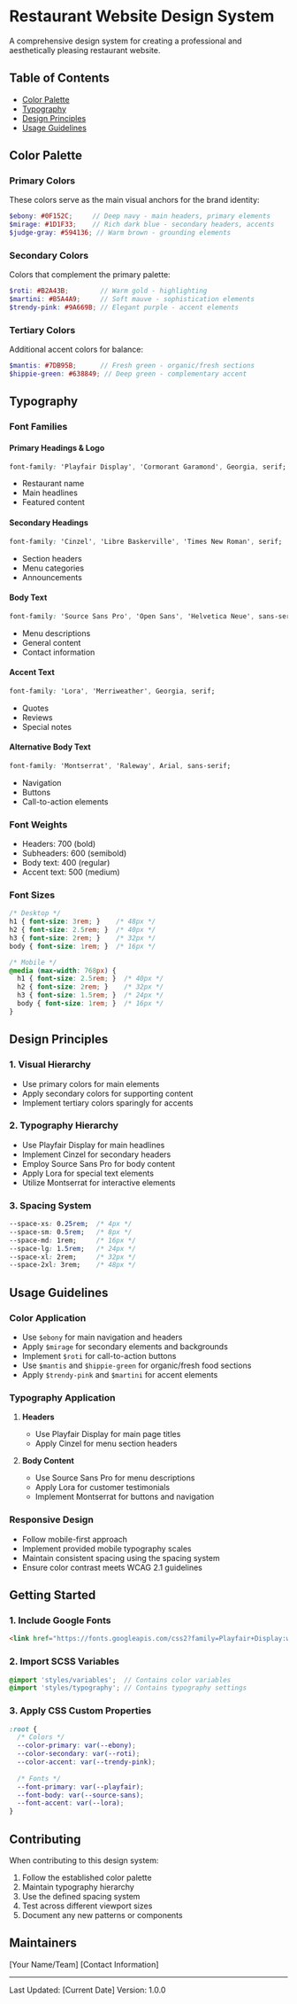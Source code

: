 # Restaurant Website Design System
A comprehensive design system for creating a professional and aesthetically pleasing restaurant website.

## Table of Contents
- [Color Palette](#color-palette)
- [Typography](#typography)
- [Design Principles](#design-principles)
- [Usage Guidelines](#usage-guidelines)

## Color Palette

### Primary Colors
These colors serve as the main visual anchors for the brand identity:

```scss
$ebony: #0F152C;     // Deep navy - main headers, primary elements
$mirage: #1D1F33;    // Rich dark blue - secondary headers, accents
$judge-gray: #594136; // Warm brown - grounding elements
```

### Secondary Colors
Colors that complement the primary palette:

```scss
$roti: #B2A43B;        // Warm gold - highlighting
$martini: #B5A4A9;     // Soft mauve - sophistication elements
$trendy-pink: #9A669B; // Elegant purple - accent elements
```

### Tertiary Colors
Additional accent colors for balance:

```scss
$mantis: #7DB95B;      // Fresh green - organic/fresh sections
$hippie-green: #638849; // Deep green - complementary accent
```

## Typography

### Font Families

#### Primary Headings & Logo
```css
font-family: 'Playfair Display', 'Cormorant Garamond', Georgia, serif;
```
- Restaurant name
- Main headlines
- Featured content

#### Secondary Headings
```css
font-family: 'Cinzel', 'Libre Baskerville', 'Times New Roman', serif;
```
- Section headers
- Menu categories
- Announcements

#### Body Text
```css
font-family: 'Source Sans Pro', 'Open Sans', 'Helvetica Neue', sans-serif;
```
- Menu descriptions
- General content
- Contact information

#### Accent Text
```css
font-family: 'Lora', 'Merriweather', Georgia, serif;
```
- Quotes
- Reviews
- Special notes

#### Alternative Body Text
```css
font-family: 'Montserrat', 'Raleway', Arial, sans-serif;
```
- Navigation
- Buttons
- Call-to-action elements

### Font Weights
- Headers: 700 (bold)
- Subheaders: 600 (semibold)
- Body text: 400 (regular)
- Accent text: 500 (medium)

### Font Sizes
```css
/* Desktop */
h1 { font-size: 3rem; }    /* 48px */
h2 { font-size: 2.5rem; }  /* 40px */
h3 { font-size: 2rem; }    /* 32px */
body { font-size: 1rem; }  /* 16px */

/* Mobile */
@media (max-width: 768px) {
  h1 { font-size: 2.5rem; }  /* 40px */
  h2 { font-size: 2rem; }    /* 32px */
  h3 { font-size: 1.5rem; }  /* 24px */
  body { font-size: 1rem; }  /* 16px */
}
```

## Design Principles

### 1. Visual Hierarchy
- Use primary colors for main elements
- Apply secondary colors for supporting content
- Implement tertiary colors sparingly for accents

### 2. Typography Hierarchy
- Use Playfair Display for main headlines
- Implement Cinzel for secondary headers
- Employ Source Sans Pro for body content
- Apply Lora for special text elements
- Utilize Montserrat for interactive elements

### 3. Spacing System
```css
--space-xs: 0.25rem;  /* 4px */
--space-sm: 0.5rem;   /* 8px */
--space-md: 1rem;     /* 16px */
--space-lg: 1.5rem;   /* 24px */
--space-xl: 2rem;     /* 32px */
--space-2xl: 3rem;    /* 48px */
```

## Usage Guidelines

### Color Application
- Use `$ebony` for main navigation and headers
- Apply `$mirage` for secondary elements and backgrounds
- Implement `$roti` for call-to-action buttons
- Use `$mantis` and `$hippie-green` for organic/fresh food sections
- Apply `$trendy-pink` and `$martini` for accent elements

### Typography Application
1. **Headers**
   - Use Playfair Display for main page titles
   - Apply Cinzel for menu section headers

2. **Body Content**
   - Use Source Sans Pro for menu descriptions
   - Apply Lora for customer testimonials
   - Implement Montserrat for buttons and navigation

### Responsive Design
- Follow mobile-first approach
- Implement provided mobile typography scales
- Maintain consistent spacing using the spacing system
- Ensure color contrast meets WCAG 2.1 guidelines

## Getting Started

### 1. Include Google Fonts
```html
<link href="https://fonts.googleapis.com/css2?family=Playfair+Display:wght@400;700&family=Cinzel:wght@400;700&family=Source+Sans+Pro:wght@400;600&family=Lora:wght@400;500&family=Montserrat:wght@400;500&display=swap" rel="stylesheet">
```

### 2. Import SCSS Variables
```scss
@import 'styles/variables';  // Contains color variables
@import 'styles/typography'; // Contains typography settings
```

### 3. Apply CSS Custom Properties
```css
:root {
  /* Colors */
  --color-primary: var(--ebony);
  --color-secondary: var(--roti);
  --color-accent: var(--trendy-pink);
  
  /* Fonts */
  --font-primary: var(--playfair);
  --font-body: var(--source-sans);
  --font-accent: var(--lora);
}
```

## Contributing
When contributing to this design system:
1. Follow the established color palette
2. Maintain typography hierarchy
3. Use the defined spacing system
4. Test across different viewport sizes
5. Document any new patterns or components

## Maintainers
[Your Name/Team]
[Contact Information]

---

Last Updated: [Current Date]
Version: 1.0.0